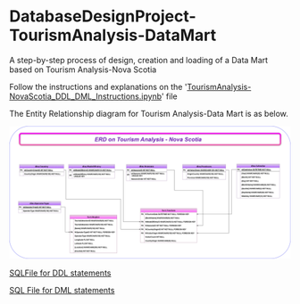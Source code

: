 # DatabaseDesignProject-TourismAnalysis-DataMart
A step-by-step process of design, creation and loading of a Data Mart based on Tourism Analysis-Nova Scotia

Follow the instructions and explanations on the '[TourismAnalysis-NovaScotia_DDL_DML_Instructions.ipynb](./TourismAnalysis-NovaScotia_DDL_DML_Instructions.ipynb)' file

The Entity Relationship diagram for Tourism Analysis-Data Mart is as below.

![ERD](./DataFolder/Tourism_NovaScotia.png)

[SQLFile for DDL statements](./DataFolder/Final_DDL_TourismNS.sql)


[SQL File for DML statements](.DataFolder/Final_DML_TourismNS.sql)
